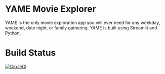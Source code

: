 # YAME Movie Explorer
YAME is the only movie exploration app you will ever need for any weekday, weekend, date night, or family gathering. YAME is built using Streamlit and Python.

# Build Status
[![CircleCI](https://circleci.com/gh/ianxxiao/streamlit-recommendation/tree/master.svg?style=svg)](https://circleci.com/gh/ianxxiao/streamlit-recommendation/tree/master)
